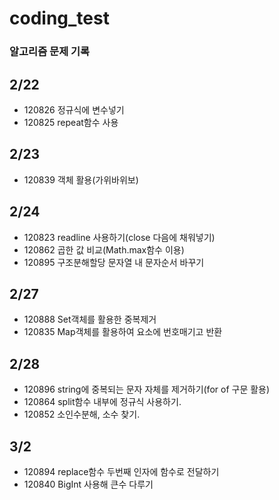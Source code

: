 # coding_test

### 알고리즘 문제 기록

## 2/22

- 120826 정규식에 변수넣기
- 120825 repeat함수 사용

## 2/23

- 120839 객체 활용(가위바위보)

## 2/24

- 120823 readline 사용하기(close 다음에 채워넣기)
- 120862 곱한 값 비교(Math.max함수 이용)
- 120895 구조분해할당 문자열 내 문자순서 바꾸기

## 2/27

- 120888 Set객체를 활용한 중복제거
- 120835 Map객체를 활용하여 요소에 번호매기고 반환

## 2/28

- 120896 string에 중복되는 문자 자체를 제거하기(for of 구문 활용)
- 120864 split함수 내부에 정규식 사용하기.
- 120852 소인수분해, 소수 찾기.

## 3/2

- 120894 replace함수 두번째 인자에 함수로 전달하기
- 120840 BigInt 사용해 큰수 다루기
